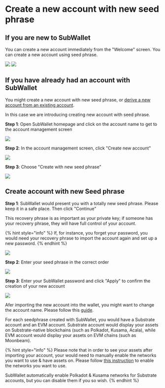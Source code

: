 # Create a new account with new seed phrase

## If you are new to SubWallet

You can create a new account immediately from the "Welcome" screen. You can create a new account using seed phrase.&#x20;

![](<../../.gitbook/assets/image (44).png>) ![](<../../.gitbook/assets/image (23) (3).png>)



## If you have already had an account with SubWallet

You might create a new account with new seed phrase, or [derive a new account from an existing account](derive-a-new-account-from-an-existing-account.md).&#x20;

In this case we are introducing creating new account with seed phrase.&#x20;

**Step 1**: Open SubWallet homepage and click on the account name to get to the account management screen

![](<../../.gitbook/assets/image (28).png>)

**Step 2**: In the account management screen, click "Create new account"

![](<../../.gitbook/assets/image (71).png>)

**Step 3**: Choose "Create with new seed phrase"

![](<../../.gitbook/assets/image (39).png>)



## Create account with new Seed phrase

**Step 1**: SubWallet would present you with a totally new seed phrase. Please keep it in a safe place. Then click "Continue"

This recovery phrase is as important as your private key; if someone has your recovery phrase, they will have full control of your account.&#x20;

{% hint style="info" %}
If, for instance, you forget your password, you would need your recovery phrase to import the account again and set up a new password.
{% endhint %}

![](<../../.gitbook/assets/image (41).png>)



**Step 2**: Enter your seed phrase in the correct order&#x20;

![](<../../.gitbook/assets/image (78).png>)



**Step 3**: Enter your SubWallet password and click "Apply" to confirm the creation of your new account

![](<../../.gitbook/assets/image (14) (2).png>)

Afer importing the new account into the wallet, you might want to change the account name. Please follow this [guide](switch-between-accounts-and-change-account-name.md).

For each seedphrase created with SubWallet, you would have a Substrate account and an EVM account. Substrate account would display your assets on Substrate-native blockchains (such as Polkadot, Kusama, Acala), while EVM account would display your assets on EVM chains (such as Moonbeam).&#x20;

{% hint style="info" %}
Please note that in order to see your assets after importing your account, your would need to manually enable the networks you want to use & have assets on. Please follow [this instruction](../customize-your-blockchains.md) to enable the networks you want to use.

SubWallet automatically enable Polkadot & Kusama networks for Substrate accounts, but you can disable them if you so wish.&#x20;
{% endhint %}

